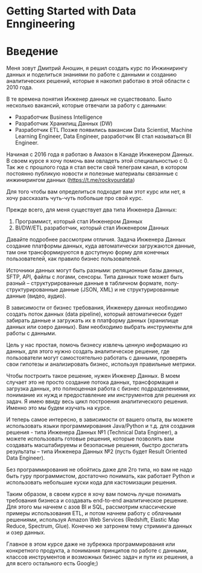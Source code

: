 # Getting Started with Data Enngineering 

# Введение
Меня зовут Дмитрий Аношин, я решил создать курс по Инжинирингу данных и поделиться знаниями по работе с данными и созданию аналитических решений, которые я накопил работаю в этой области с 2010 года. 

В те времена понятия Инженер данных не существовало. Было несколько вакансий, которые отвечали за работу с данными:
-	Разработчик Business Intelligence
-	Разработчик Хранилищ Данных (DW)
-	Разработчик ETL
Позже появились вакансии Data Scientist, Machine Learning Engineer, Data Engineer, разработчик BI стал называться BI Engineer. 

Начиная с 2016 года я работаю в Амазон в Канаде Инженером Данных. В своем курсе я хочу помочь вам овладеть этой специальностью с 0. Так же с прошлого года я стал вести свой телеграм канал, в котором постоянно публикую новости и полезные материалы связанные с инжинирингом данных (https://t.me/rockyourdata)

Для того чтобы вам определиться подходит вам этот курс или нет, я хочу рассказать чуть-чуть побольше про свой курс.

Прежде всего, для меня существует два типа Инженера Данных:
1.	Программист, который стал Инженером Данных
2.	BI/DW/ETL разработчик, который стал Инженером Данных

Давайте подробнее рассмотрим отличия. Задача Инженера Данных создание платформы данных, куда автоматически загружаются данные, там они трансформируются в доступную форму для конечных пользователей, как правило бизнес пользователей. 

Источники данных могут быть разными: реляционные базы данных, SFTP, API, файлы с логами, сенсоры. Типа данных тоже может быть разный – структурированные данные в табличном формате, полу-структурированные данные (JSON, XML) и не структурированные данные (видео, аудио).

В зависимости от бизнес требования, Инженеру данных необходимо создать поток данных (data pipeline), который автоматически будет забирать данные и загружать их в платформу данных (хранилище данных или озеро данных). Вам необходимо выбрать инструменты для работы с данными. 

Цель у нас простая, помочь бизнесу извлечь ценную информацию из данных, для этого нужно создать аналитическое решение, где пользователи могут самостоятельно работать с данными, проверять свои гипотезы и анализировать бизнес, используя правильные метрики. 

Чтобы построить такое решение, нужен Инженер Данных. В моем случает это не просто создание потока данных, трансформация и загрузка данных, это полноценная работа с бизнес подразделениями, понимание их нужд и предоставление им инструментов для решения их задач. Я имею ввиду весь цикл построения аналитического решения. Именно это мы будем изучать на курсе. 

И теперь самое интересно, в зависимости от вашего опыта, вы можете использовать языки программирования Java/Python и т.д. для создания решения - типа Инженера Данных №1 (Technical Data Engineer), а можете использовать готовые решения, которые позволять вам создавать масштабируемы и безопасные решения, быстро достигать результаты – типа Инженера Данных №2 (пусть будет Result Oriented Data Engineer). 

Без программирования не обойтись даже для 2го типа, но вам не надо быть гуру программистом, достаточно понимать, как работает Python и использовать небольшие куски кода для кастомизации решения. 

Таким образом, в своем курсе я хочу вам помочь лучше понимать требования бизнеса и создавать end-to-end аналитическое решение. Для этого мы начнем с азов BI и SQL, рассмотрим классические примеры использования ETL, и потом начнем работу с облачными решениями, используя Amazon Web Services (Redshift, Elastic Map Reduce, Spectrum, Glue). Конечно же затронем тему стриминга данных и озер данных. 

Главное в этом курсе даже не зубрежка программирования или конкретного продукта, а понимания принципов по работе с данными, классов инструментов и возможных бизнес задач и пути их решения, а для всего остального есть Google;)


